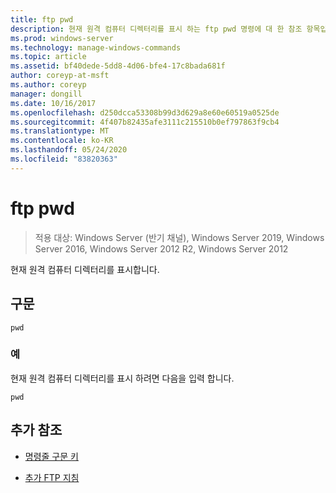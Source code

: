 ```yaml
---
title: ftp pwd
description: 현재 원격 컴퓨터 디렉터리를 표시 하는 ftp pwd 명령에 대 한 참조 항목입니다.
ms.prod: windows-server
ms.technology: manage-windows-commands
ms.topic: article
ms.assetid: bf40dede-5dd8-4d06-bfe4-17c8bada681f
author: coreyp-at-msft
ms.author: coreyp
manager: dongill
ms.date: 10/16/2017
ms.openlocfilehash: d250dcca53308b99d3d629a8e60e60519a0525de
ms.sourcegitcommit: 4f407b82435afe3111c215510b0ef797863f9cb4
ms.translationtype: MT
ms.contentlocale: ko-KR
ms.lasthandoff: 05/24/2020
ms.locfileid: "83820363"
---
```

# <a name="ftp-pwd"></a>ftp pwd

> 적용 대상: Windows Server (반기 채널), Windows Server 2019, Windows Server 2016, Windows Server 2012 R2, Windows Server 2012

현재 원격 컴퓨터 디렉터리를 표시합니다.

## <a name="syntax"></a>구문

```
pwd
```

### <a name="examples"></a>예

현재 원격 컴퓨터 디렉터리를 표시 하려면 다음을 입력 합니다.

```
pwd
```

## <a name="additional-references"></a>추가 참조

- [명령줄 구문 키](command-line-syntax-key.md)

- [추가 FTP 지침](https://docs.microsoft.com/previous-versions/orphan-topics/ws.10/cc756013(v=ws.10))
